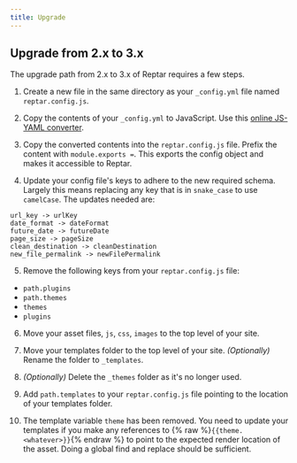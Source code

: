```yaml
---
title: Upgrade
---
```


## Upgrade from 2.x to 3.x

The upgrade path from 2.x to 3.x of Reptar requires a few steps.

1. Create a new file in the same directory as your `_config.yml` file named `reptar.config.js`.

2. Copy the contents of your `_config.yml` to JavaScript. Use this [online JS-YAML converter](https://nodeca.github.io/js-yaml/).

3. Copy the converted contents into the `reptar.config.js` file. Prefix the content with `module.exports =`. This exports the config object and makes it accessible to Reptar.

4. Update your config file's keys to adhere to the new required schema. Largely this means replacing any key that is in `snake_case` to use `camelCase`. The updates needed are:

  ```
  url_key -> urlKey  
  date_format -> dateFormat
  future_date -> futureDate
  page_size -> pageSize
  clean_destination -> cleanDestination
  new_file_permalink -> newFilePermalink
  ```

5. Remove the following keys from your `reptar.config.js` file:
  * `path.plugins`
  * `path.themes`
  * `themes`
  * `plugins`

6. Move your asset files, `js`, `css`, `images` to the top level of your site.

7. Move your templates folder to the top level of your site. _(Optionally)_ Rename the folder to `_templates`.

8. _(Optionally)_ Delete the `_themes` folder as it's no longer used.

9. Add `path.templates` to your `reptar.config.js` file pointing to the location of your templates folder.

10. The template variable `theme` has been removed. You need to update your templates if you make any references to {% raw %}`{{theme.<whatever>}}`{% endraw %} to point to the expected render location of the asset. Doing a global find and replace should be sufficient.
